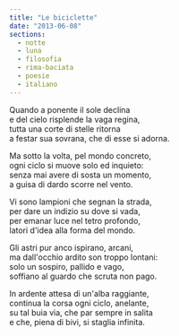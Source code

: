 ```yaml
---
title: "Le biciclette"
date: "2013-06-08"
sections:
  - notte
  - luna
  - filosofia
  - rima-baciata
  - poesie
  - italiano
---
```


Quando a ponente il sole declina\
e del cielo risplende la vaga regina,\
tutta una corte di stelle ritorna\
a festar sua sovrana, che di esse si adorna.

Ma sotto la volta, pel mondo concreto,\
ogni ciclo si muove solo ed inquieto:\
senza mai avere di sosta un momento,\
a guisa di dardo scorre nel vento.

Vi sono lampioni che segnan la strada,\
per dare un indizio su dove si vada,\
per emanar luce nel tetro profondo,\
latori d'idea alla forma del mondo.

Gli astri pur anco ispirano, arcani,\
ma dall'occhio ardito son troppo lontani:\
solo un sospiro, pallido e vago,\
soffiano al guardo che scruta non pago.

In ardente attesa di un'alba raggiante,\
continua la corsa ogni ciclo, anelante,\
su tal buia via, che par sempre in salita\
e che, piena di bivi, si staglia infinita.
